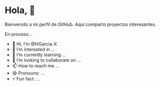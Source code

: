 <h1>Hola,  👋</h1>
<p>Bienvenido a mi perfil de GitHub. Aquí comparto proyectos interesantes.</p>
 En proceso...
 
- 👋 Hi, I’m @HGarcia-X
- 👀 I’m interested in ...
- 🌱 I’m currently learning ...
- 💞️ I’m looking to collaborate on ...
- 📫 How to reach me ...
- 😄 Pronouns: ...
- ⚡ Fun fact: ...

<!---
HGarcia-X/HGarcia-X is a ✨ special ✨ repository because its `README.md` (this file) appears on your GitHub profile.
You can click the Preview link to take a look at your changes.
--->
